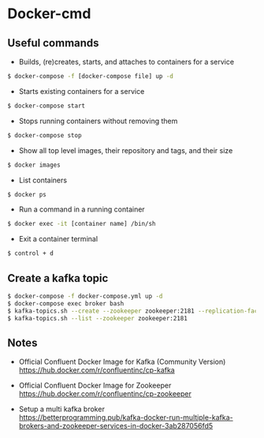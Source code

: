 # Docker-cmd

## Useful commands
* Builds, (re)creates, starts, and attaches to containers for a service <br>
```bash
$ docker-compose -f [docker-compose file] up -d
```

* Starts existing containers for a service <br>
```bash
$ docker-compose start
```

* Stops running containers without removing them <br>
```bash
$ docker-compose stop
```

* Show all top level images, their repository and tags, and their size <br>
```bash
$ docker images
```
  
* List containers <br>
```bash
$ docker ps
```

* Run a command in a running container <br>
```bash
$ docker exec -it [container name] /bin/sh
```

* Exit a container terminal <br>
```bash
$ control + d
```

## Create a kafka topic
```bash
$ docker-compose -f docker-compose.yml up -d
$ docker-compose exec broker bash
$ kafka-topics.sh --create --zookeeper zookeeper:2181 --replication-factor 1 --partition 1 --topic Topic_Name
$ kafka-topics.sh --list --zookeeper zookeeper:2181
```

## Notes
* Official Confluent Docker Image for Kafka (Community Version)  <br>
  https://hub.docker.com/r/confluentinc/cp-kafka
  
* Official Confluent Docker Image for Zookeeper <br>
  https://hub.docker.com/r/confluentinc/cp-zookeeper
  
* Setup a multi kafka broker <br>
  https://betterprogramming.pub/kafka-docker-run-multiple-kafka-brokers-and-zookeeper-services-in-docker-3ab287056fd5
